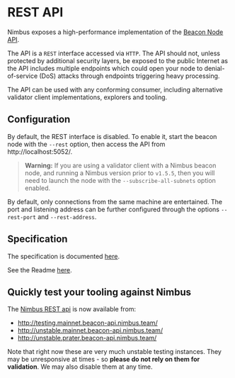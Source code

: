# REST API

Nimbus exposes a high-performance implementation of the [Beacon Node API](https://ethereum.github.io/beacon-APIs/).

The API is a `REST` interface accessed via `HTTP`. The API should not, unless protected by additional security layers, be exposed to the public Internet as the API includes multiple endpoints which could open your node to denial-of-service (DoS) attacks through endpoints triggering heavy processing.

The API can be used with any conforming consumer, including alternative validator client implementations, explorers and tooling.

## Configuration

By default, the REST interface is disabled. To enable it, start the beacon node with the `--rest` option, then access the API from http://localhost:5052/.

> **Warning:** If you are using a validator client with a Nimbus beacon node, and running a Nimbus version prior to `v1.5.5`,  then you will need to launch the node with the `--subscribe-all-subnets` option enabled.

By default, only connections from the same machine are entertained. The port and listening address can be further configured through the options `--rest-port` and `--rest-address`.

## Specification

The specification is documented [here](https://ethereum.github.io/beacon-APIs/).

See the Readme [here](https://github.com/ethereum/beacon-APIs).

## Quickly test your tooling against Nimbus

 The [Nimbus REST api](https://nimbus.guide/rest-api.html) is now available from:

* http://testing.mainnet.beacon-api.nimbus.team/
* http://unstable.mainnet.beacon-api.nimbus.team/
* http://unstable.prater.beacon-api.nimbus.team/

Note that right now these are very much unstable testing instances. They may be unresponsive at times - so **please do not rely on them for validation**. We may also disable them at any time.
